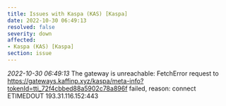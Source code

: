 ```yaml
---
title: Issues with Kaspa (KAS) [Kaspa]
date: 2022-10-30 06:49:13
resolved: false
severity: down
affected:
- Kaspa (KAS) [Kaspa]
section: issue
---
```


*2022-10-30 06:49:13* The gateway is unreachable: FetchError request to https://gateways.kaffinp.xyz/kaspa/meta-info?tokenId=tti_72f4cbbed88a5902c78a896f failed, reason: connect ETIMEDOUT 193.31.116.152:443